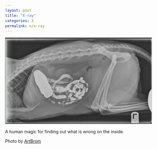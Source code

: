 ```yaml
---
layout: post
title: "X-ray"
categories: X
permalink: x/x-ray
---
```


<img src="/images/x/xray.jpg">

A human magic for finding out what is wrong on the inside.

Photo by <a href="http://www.flickr.com/photos/art-sarah/345119755/">ArtBrom</a>